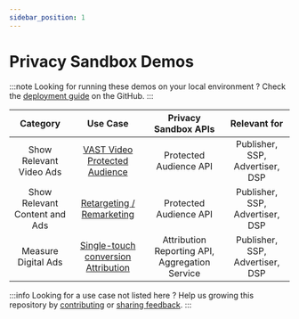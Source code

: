 ```yaml
---
sidebar_position: 1
---
```


# Privacy Sandbox Demos

:::note
Looking for running these demos on your local environment ?
Check the [deployment guide](https://github.com/privacysandbox/privacy-sandbox-demos/blob/main/README.md) on the GitHub.
:::

|         **Category**          |                                   **Use Case**                                   |            **Privacy Sandbox APIs**            |        **Relevant for**         |
| :---------------------------: | :------------------------------------------------------------------------------: | :--------------------------------------------: | :-----------------------------: |
| Show Relevant Video Ads       |       [VAST Video Protected Audience](demos/vast-video-protected-audience)       |             Protected Audience API             | Publisher, SSP, Advertiser, DSP |
| Show Relevant Content and Ads |            [Retargeting / Remarketing](demos/retargeting-remarketing)            |             Protected Audience API             | Publisher, SSP, Advertiser, DSP |
|      Measure Digital Ads      | [Single-touch conversion Attribution](demos/single-touch-conversion-attribution) | Attribution Reporting API, Aggregation Service | Publisher, SSP, Advertiser, DSP |

:::info
Looking for a use case not listed here ?
Help us growing this repository by [contributing](https://github.com/privacysandbox/privacy-sandbox-demos/tree/main/docs/contribute) or [sharing feedback](https://github.com/privacysandbox/privacy-sandbox-demos/issues).
:::
